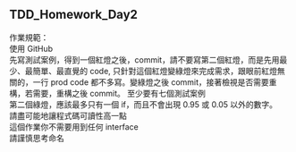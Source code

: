 TDD_Homework_Day2
---
作業規範：<br>
使用 GitHub<br>
先寫測試案例，得到一個紅燈之後，commit，請不要寫第二個紅燈，而是先用最少、最簡單、最直覺的 code, 只針對這個紅燈變綠燈來完成需求，跟眼前紅燈無關的，一行 prod code 都不多寫。變綠燈之後 commit，接著檢視是否需要重構，若需要，重構之後 commit。
至少要有七個測試案例<br>
第二個綠燈，應該最多只有一個 if，而且不會出現 0.95 或 0.05 以外的數字。<br>
請盡可能地讓程式碼可讀性高一點<br>
這個作業你不需要用到任何 interface<br>
請謹慎思考命名<br>

